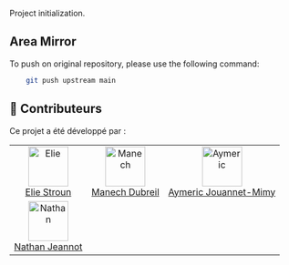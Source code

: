 Project initialization.

## Area Mirror 

To push on original repository, please use the following command:

```bash
    git push upstream main
```

## 👥 Contributeurs

Ce projet a été développé par : 


| | | |
|:---:|:---:|:---:|
| <a href="https://github.com/eliestroun14"><img src="https://github.com/eliestroun14.png" width="70" height="70" alt="Elie"/><br/>Elie Stroun</a> | <a href="https://github.com/nitrached"><img src="https://github.com/nitrached.png" width="70" height="70" alt="Manech"/><br/>Manech Dubreil</a> | <a href="https://github.com/AymericJM"><img src="https://github.com/AymericJM.png" width="70" height="70" alt="Aymeric"/><br/>Aymeric Jouannet-Mimy</a> |
| <a href="https://github.com/nl1x"><img src="https://github.com/nl1x.png" width="70" height="70" alt="Nathan"/><br/>Nathan Jeannot</a> | | |
